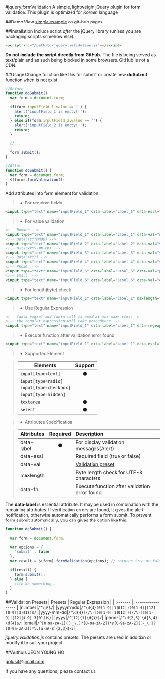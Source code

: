 #jquery.formValidation
A simple, lightweight jQuery plugin for form validation.
This plugin is optimized for *Korean* language.

##Demo
View [simple example](http://yhzion.github.io/formValidation/formValidation.html) on git-hub pages

##Installation
Include script *after* the jQuery library (unless you are packaging scripts somehow else):
```html
<script src="/path/to/jquery.validation.js"></script>
```
**Do not include the script directly from GitHub.** The file is being served as text/plain and as such being blocked in some browsers. GitHub is not a CDN.

##Usage
Change function like this for submit or create new **doSubmit** function when is not exist.
```javascript
//Before
function doSubmit() 
  var form = document.form;
  
  if(form.inputField_1.value == '') {
    alert('inputField_1 is empty!!');
    return;
  } else if(form.inputField_2.value == '') {
    alert('inputField_2 is empty!!');
    return;
  }
  
  //...
  
  form.submit();
}
```
```javascript
//After
function doSubmit() {
  var form = document.form;
  $(form).formValidation();
}
```

Add attributes into form element for validation.

> - For required fields
```html
<input type="text" name="inputField_1" data-label="label_1" data-essl="true">
```

> - For value validation
```html
<!-- Number -->
<input type="text" name="inputField_1" data-label="label_1" data-val="number">
<!-- Date(YYYYMMDD) -->
<input type="text" name="inputField_2" data-label="label_2" data-val="yyyymmdd">
<!-- Date(YYYY-MM-DD) -->
<input type="text" name="inputField_3" data-label="label_3" data-val="yyyy-mm-dd">
<!-- Date(YYYY) -->
<input type="text" name="inputField_4" data-label="label_4" data-val="yyyy">
<!-- Phone  -->
<input type="text" name="inputField_5" data-label="label_5" data-val="phone">
<!-- Email  -->
<input type="text" name="inputField_6" data-label="label_6" data-val="email">
```

> - For length(byte) check
```html
<input type="text" name="inputField_1" data-label="label_1" maxlength="30">
```

> - Use Regular Expression
```html
<!-- [data-regex] and [data-val] is used at the same time,-->
<!-- the regular expression will take precedence.-->
<input type="text" name="inputField_1" data-label="label_1" data-regexp="^\d{3}$">
```

> - Execute function after validation error found
```html
<input type="text" name="inputField_1" data-label="label_1" data-essl="true" data-fn="doSomething()">
```

> - Supported Element

> | Elements                   | Support   |
> | ----------                 | :-------: |
> | ```input[type=text]```     | ●         |
> | ```input[type=radio]```    |           |
> | ```input[type=checkbox]``` |           |
> | ```input[type=hidden]```   |           |
> | ```textarea```             | ●         |
> | ```select```               | ●         |

> - Attributes Specification

> | Attributes | Required | Description                                   |
> | :--------- | :------: | :----------                                   |
> | data-label | ●        | For display validation messages(Alert)        |
> | data-essl  |          | Required field (true or false)                |
> | data-val   |          | [Validation preset](#validation-presets)      |
> | maxlength  |          | Byte length check for UTF-8 characters        |
> | data-fn    |          | Execute function after validation error found |

The **data-label** is essential attribute. It may be used in combination with the remaining attributes. If verification errors are found, it gives the alert notification, otherwise automatically performs a form submit. To prevent form submit automatically, you can gives the option like this.
```javascript
function doSubmit() {
  
  var form = document.form;
  
  var options = {
    'submit' : false
  };
  var result = $(form).formValidation(options); // returns true or false
  
  if(result) {
    form.submit();
  } else {
    //to do something...
  }
}
```

##Validation Presets
| Presets  | Regular Expression |
| :------- | :----------------- |
|number|```/^\d*$/```|
|yyyymmdd|```/^\d{4}(0[1-9]|1[012])(0[1-9]|[12][0-9]|3[01])$/```|
|yyyy-mm-dd|```/^\d{4}[\/\-](0[1-9]|1[012])[\/\-](0[1-9]|[12][0-9]|3[01])$/```|
|yyyy|```/^[12]{1}\d{3}$/```|
|phone|```/^\d{2,3}-\d{3,4}-\d{4}$/```|
|email|```/^[0-9a-zA-Z]([-_\.]?[0-9a-zA-Z])*@[0-9a-zA-Z]([-_\.]?[0-9a-zA-Z])*\.[a-zA-Z]{2,3}$/i```|

*jquery.validation.js* contains presets. The presets are used in addition or modify it to suit your project.

##Authors
JEON YOUNG HO

gplusit@gmail.com

If you have any questions, please contact us.

